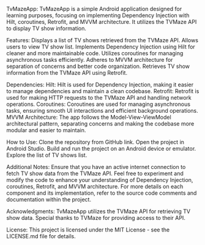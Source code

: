 TvMazeApp:
TvMazeApp is a simple Android application designed for learning purposes, focusing on implementing Dependency Injection with Hilt, coroutines, Retrofit, and MVVM architecture. It utilizes the TVMaze API to display TV show information.

Features:
Displays a list of TV shows retrieved from the TVMaze API.
Allows users to view TV show list.
Implements Dependency Injection using Hilt for cleaner and more maintainable code.
Utilizes coroutines for managing asynchronous tasks efficiently.
Adheres to MVVM architecture for separation of concerns and better code organization.
Retrieves TV show information from the TVMaze API using Retrofit.

Dependencies:
Hilt: Hilt is used for Dependency Injection, making it easier to manage dependencies and maintain a clean codebase.
Retrofit: Retrofit is used for making HTTP requests to the TVMaze API and handling network operations.
Coroutines: Coroutines are used for managing asynchronous tasks, ensuring smooth UI interactions and efficient background operations.
MVVM Architecture: The app follows the Model-View-ViewModel architectural pattern, separating concerns and making the codebase more modular and easier to maintain.

How to Use:
Clone the repository from GitHub link.
Open the project in Android Studio.
Build and run the project on an Android device or emulator.
Explore the list of TV shows list.

Additional Notes:
Ensure that you have an active internet connection to fetch TV show data from the TVMaze API.
Feel free to experiment and modify the code to enhance your understanding of Dependency Injection, coroutines, Retrofit, and MVVM architecture.
For more details on each component and its implementation, refer to the source code comments and documentation within the project.

Acknowledgments:
TvMazeApp utilizes the TVMaze API for retrieving TV show data. Special thanks to TVMaze for providing access to their API.

License:
This project is licensed under the MIT License - see the LICENSE.md file for details.
